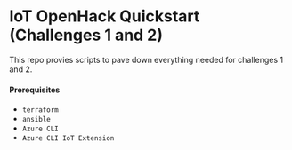 # IoT OpenHack Quickstart (Challenges 1 and 2)

This repo provies scripts to pave down everything needed for challenges 1 and 2.

#### Prerequisites
- `terraform`
- `ansible`
- `Azure CLI`
- `Azure CLI IoT Extension`